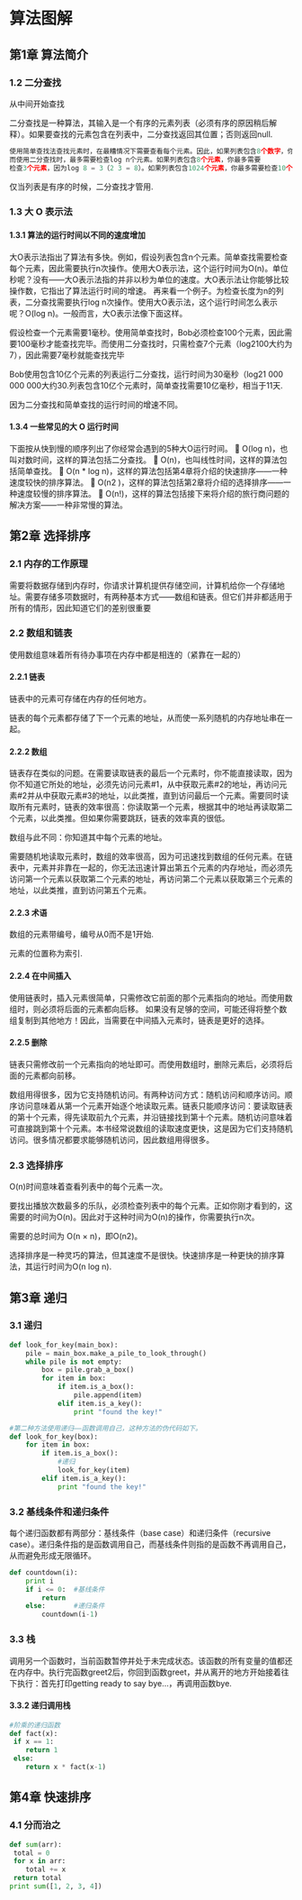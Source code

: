 # 算法图解

## 第1章 算法简介

### 1.2 二分查找

从中间开始查找

二分查找是一种算法，其输入是一个有序的元素列表（必须有序的原因稍后解释）。如果要查找的元素包含在列表中，二分查找返回其位置；否则返回null.

```python
使用简单查找法查找元素时，在最糟情况下需要查看每个元素。因此，如果列表包含8个数字，你最多需要检查8个数字。
而使用二分查找时，最多需要检查log n个元素。如果列表包含8个元素，你最多需要
检查3个元素，因为log 8 = 3（2 3 = 8）。如果列表包含1024个元素，你最多需要检查10个元素，因为log 1024 = 10（2 10 =1024）。
```

仅当列表是有序的时候，二分查找才管用.

### 1.3 大 O 表示法

#### 1.3.1 算法的运行时间以不同的速度增加

大O表示法指出了算法有多快。例如，假设列表包含n个元素。简单查找需要检查每个元素，因此需要执行n次操作。使用大O表示法，这个运行时间为O(n)。单位秒呢？没有——大O表示法指的并非以秒为单位的速度。大O表示法让你能够比较操作数，它指出了算法运行时间的增速。
再来看一个例子。为检查长度为n的列表，二分查找需要执行log n次操作。使用大O表示法，这个运行时间怎么表示呢？O(log n)。一般而言，大O表示法像下面这样。

假设检查一个元素需要1毫秒。使用简单查找时，Bob必须检查100个元素，因此需要100毫秒才能查找完毕。而使用二分查找时，只需检查7个元素（log2100大约为7），因此需要7毫秒就能查找完毕

Bob使用包含10亿个元素的列表运行二分查找，运行时间为30毫秒（log21 000 000 000大约30.列表包含10亿个元素时，简单查找需要10亿毫秒，相当于11天.

因为二分查找和简单查找的运行时间的增速不同。

#### 1.3.4 一些常见的大 O 运行时间

下面按从快到慢的顺序列出了你经常会遇到的5种大O运行时间。
 O(log n)，也叫对数时间，这样的算法包括二分查找。
 O(n)，也叫线性时间，这样的算法包括简单查找。
 O(n * log n)，这样的算法包括第4章将介绍的快速排序——一种速度较快的排序算法。
 O(n2
)，这样的算法包括第2章将介绍的选择排序——一种速度较慢的排序算法。
 O(n!)，这样的算法包括接下来将介绍的旅行商问题的解决方案——一种非常慢的算法。

## 第2章 选择排序

### 2.1 内存的工作原理

需要将数据存储到内存时，你请求计算机提供存储空间，计算机给你一个存储地址。需要存储多项数据时，有两种基本方式——数组和链表。但它们并非都适用于所有的情形，因此知道它们的差别很重要

### 2.2 数组和链表

使用数组意味着所有待办事项在内存中都是相连的（紧靠在一起的）

#### 2.2.1 链表

链表中的元素可存储在内存的任何地方。

链表的每个元素都存储了下一个元素的地址，从而使一系列随机的内存地址串在一起。

#### 2.2.2 数组

链表存在类似的问题。在需要读取链表的最后一个元素时，你不能直接读取，因为你不知道它所处的地址，必须先访问元素#1，从中获取元素#2的地址，再访问元素#2并从中获取元素#3的地址，以此类推，直到访问最后一个元素。需要同时读取所有元素时，链表的效率很高：你读取第一个元素，根据其中的地址再读取第二个元素，以此类推。但如果你需要跳跃，链表的效率真的很低。

数组与此不同：你知道其中每个元素的地址。

需要随机地读取元素时，数组的效率很高，因为可迅速找到数组的任何元素。在链表中，元素并非靠在一起的，你无法迅速计算出第五个元素的内存地址，而必须先访问第一个元素以获取第二个元素的地址，再访问第二个元素以获取第三个元素的地址，以此类推，直到访问第五个元素。

#### 2.2.3 术语

数组的元素带编号，编号从0而不是1开始.

元素的位置称为索引.

#### 2.2.4 在中间插入

使用链表时，插入元素很简单，只需修改它前面的那个元素指向的地址。而使用数组时，则必须将后面的元素都向后移。
如果没有足够的空间，可能还得将整个数组复制到其他地方！因此，当需要在中间插入元素时，链表是更好的选择。

#### 2.2.5 删除

链表只需修改前一个元素指向的地址即可。而使用数组时，删除元素后，必须将后面的元素都向前移。

数组用得很多，因为它支持随机访问。有两种访问方式：随机访问和顺序访问。顺序访问意味着从第一个元素开始逐个地读取元素。链表只能顺序访问：要读取链表的第十个元素，得先读取前九个元素，并沿链接找到第十个元素。随机访问意味着可直接跳到第十个元素。本书经常说数组的读取速度更快，这是因为它们支持随机访问。很多情况都要求能够随机访问，因此数组用得很多。

### 2.3 选择排序

O(n)时间意味着查看列表中的每个元素一次。

要找出播放次数最多的乐队，必须检查列表中的每个元素。正如你刚才看到的，这需要的时间为O(n)。因此对于这种时间为O(n)的操作，你需要执行n次。

需要的总时间为 O(n × n)，即O(n2)。

选择排序是一种灵巧的算法，但其速度不是很快。快速排序是一种更快的排序算法，其运行时间为O(n log n).

## 第3章 递归

### 3.1 递归

```python
def look_for_key(main_box):
    pile = main_box.make_a_pile_to_look_through()
    while pile is not empty:
        box = pile.grab_a_box()
        for item in box:
            if item.is_a_box():
                pile.append(item)
            elif item.is_a_key():
                print "found the key!"
```

```python
#第二种方法使用递归——函数调用自己，这种方法的伪代码如下。
def look_for_key(box):
    for item in box:
        if item.is_a_box():
            #递归
            look_for_key(item)
        elif item.is_a_key():
            print "found the key!" 
```

### 3.2 基线条件和递归条件

每个递归函数都有两部分：基线条件（base case）和递归条件（recursive case）。递归条件指的是函数调用自己，而基线条件则指的是函数不再调用自己，从而避免形成无限循环。

```python
def countdown(i):
    print i
    if i <= 0:  #基线条件
        return
    else:       #递归条件
        countdown(i-1) 
```

### 3.3 栈

调用另一个函数时，当前函数暂停并处于未完成状态。该函数的所有变量的值都还在内存中。执行完函数greet2后，你回到函数greet，并从离开的地方开始接着往下执行：首先打印getting ready to say bye…，再调用函数bye.

#### 3.3.2 递归调用栈

```python
#阶乘的递归函数
def fact(x):
 if x == 1:
    return 1
 else:
    return x * fact(x-1)
```

## 第4章 快速排序

### 4.1 分而治之

```python
def sum(arr):
 total = 0
 for x in arr:
    total += x
 return total
print sum([1, 2, 3, 4])
```
